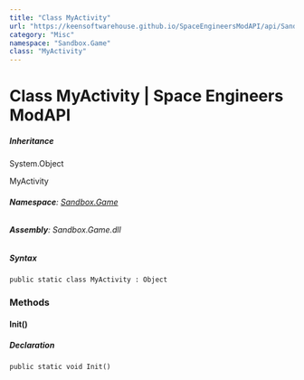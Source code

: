 ```yaml
---
title: "Class MyActivity"
url: "https://keensoftwarehouse.github.io/SpaceEngineersModAPI/api/Sandbox.Game.MyActivity.html"
category: "Misc"
namespace: "Sandbox.Game"
class: "MyActivity"
---
```


# Class MyActivity | Space Engineers ModAPI

##### Inheritance

System.Object

MyActivity

###### **Namespace**: [Sandbox.Game](https://keensoftwarehouse.github.io/SpaceEngineersModAPI/api/Sandbox.Game.html)

###### **Assembly**: Sandbox.Game.dll

##### Syntax

```
public static class MyActivity : Object
```

### Methods

#### Init()

##### Declaration

```
public static void Init()
```